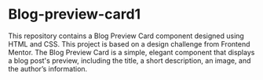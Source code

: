 # Blog-preview-card1
This repository contains a Blog Preview Card component designed using HTML and CSS. This project is based on a design challenge from Frontend Mentor.
The Blog Preview Card is a simple, elegant component that displays a blog post's preview, including the title, a short description, an image, and the author’s information.
